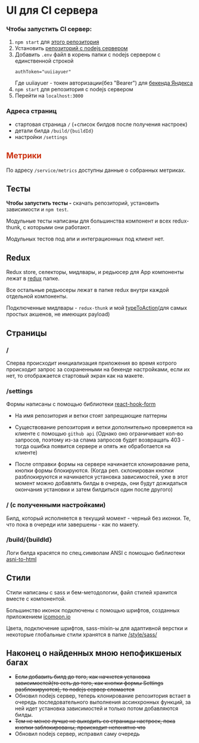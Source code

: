 # UI для CI сервера

### Чтобы запустить CI сервер:

1. `npm start` для [этого репозитория](https://github.com/Super-Cereal/BlackWhiteNYellow)
2. Установить [репозиторий с nodejs сервером](https://github.com/Super-Cereal/CiServer)
3. Добавить `.env` файл в корень папки с nodejs сервером с единственной строкой
   ```JS
   authToken="uuiiayuer"
   ```
   Где uuiiayuer - токен авторизации(без "Bearer") для [бекенда Яндекса](https://shri.yandex/hw/api/index.html)
4. `npm start` для репозитория с nodejs сервером
5. Перейти на `localhost:3000`

### Адреса страниц

- стартовая страница `/` (+список билдов после получения настроек)
- детали билда `/build/{buildId}`
- настройки `/settings`

## <span style="color: #cc3311">Метрики</span>

По адресу `/service/metrics` доступны данные о собранных метриках.

## Тесты

**Чтобы запустить тесты -** скачать репозиторий, установить зависимости и `npm test`.

Модульные тесты написаны для большинства компонент и всех redux-thunk, с которыми они работают.

Модульных тестов под апи и интеграционных под клиент нет.

## Redux

Redux store, селекторы, мидлвары, и редьюсер для App компоненты лежат в [redux](https://github.com/Super-Cereal/BlackWhiteNYellow/tree/master/src/redux) папке.

Все остальные редьюсеры лежат в папке redux внутри каждой отдельной компоненты.

Подключенные мидлвары - `redux-thunk` и мой [typeToAction](https://github.com/Super-Cereal/BlackWhiteNYellow/blob/master/src/redux/middlewares.js)(для самых простых акшенов, не имеющих payload)

## Страницы

### /

Сперва происходит инициализация приложения во время котрого происходит запрос за сохраненными на бекенде настройками, если их нет, то отображается стартовый экран как на макете.

### /settings

Формы написаны с помощью библиотеки [react-hook-form](https://react-hook-form.com/api/useform)

- На имя репозитория и ветки стоят запрещающие паттерны

- Существование репозитория и ветки дополнительно проверяется на клиенте с помощью `github api` (Однако оно ограничивает кол-во запросов, поэтому из-за спама запросов будет возвращать 403 - тогда ошибка появится сервере и опять же обработается на клиенте)

- После отправки формы на сервере начинается клонирование репа, кнопки формы блокируются. (Когда реп. склонирован кнопки разблокируются и начинается установка зависимостей, уже в этот момент можно добавлять билды в очередь, они будут дожидаться окончания установки и затем билдиться один после другого)

### / (с полученными настройками)

Билд, который исполняется в текущий момент - черный без иконки. Те, что пока в очереди или завершены - как по макету.

### /build/{buildId}

Логи билда красятся по спец.символам ANSI с помощью библиотеки [asni-to-html](https://www.npmjs.com/package/ansi-to-html)

## Стили

Стили написаны с sass и бем-методологии, файл стилей хранится вместе с компонентой.

Большинство иконок подключены с помощью шрифтов, созданных приложением [icomoon.io](https://icomoon.io/app/)

Цвета, подключение шрифтов, sass-mixin-ы для адаптивной верстки и некоторые глобальные стили хранятся в папке [/style/sass/](https://github.com/Super-Cereal/BlackWhiteNYellow/tree/master/src/redux)

## Наконец о найденных мною непофикшеных багах

- ~~Если добавить билд до того, как начнется установка зависимостей(то есть до того, как кнопки формы Settings разблокируются), то nodejs сервер сломается~~
- Обновил nodejs сервер, теперь клонирование репозитория встает в очередь последовательного выполнения ассинхронных функций, за ней идет установка зависимостей и только потом добавляются билды.
- ~~Тем не менее лучше не выходить со страницы настроек, пока кнопки заблокированы, происходит непонятно что~~
- Обновил nodejs сервер, исправил саму очередь
